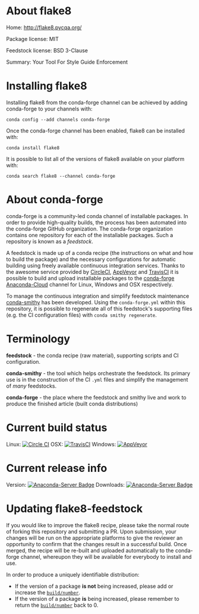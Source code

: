 About flake8
============

Home: http://flake8.pycqa.org/

Package license: MIT

Feedstock license: BSD 3-Clause

Summary: Your Tool For Style Guide Enforcement



Installing flake8
=================

Installing flake8 from the conda-forge channel can be achieved by adding conda-forge to your channels with:

```
conda config --add channels conda-forge
```

Once the conda-forge channel has been enabled, flake8 can be installed with:

```
conda install flake8
```

It is possible to list all of the versions of flake8 available on your platform with:

```
conda search flake8 --channel conda-forge
```


About conda-forge
=================

conda-forge is a community-led conda channel of installable packages.
In order to provide high-quality builds, the process has been automated into the
conda-forge GitHub organization. The conda-forge organization contains one repository 
for each of the installable packages. Such a repository is known as a *feedstock*.

A feedstock is made up of a conda recipe (the instructions on what and how to build
the package) and the necessary configurations for automatic building using freely
available continuous integration services. Thanks to the awesome service provided by
[CircleCI](https://circleci.com/), [AppVeyor](http://www.appveyor.com/)
and [TravisCI](https://travis-ci.org/) it is possible to build and upload installable
packages to the [conda-forge](https://anaconda.org/conda-forge)
[Anaconda-Cloud](http://docs.anaconda.org/) channel for Linux, Windows and OSX respectively.

To manage the continuous integration and simplify feedstock maintenance
[conda-smithy](http://github.com/conda-forge/conda-smithy) has been developed.
Using the ``conda-forge.yml`` within this repository, it is possible to regenerate all of
this feedstock's supporting files (e.g. the CI configuration files) with ``conda smithy regenerate``.


Terminology
===========

**feedstock** - the conda recipe (raw material), supporting scripts and CI configuration.

**conda-smithy** - the tool which helps orchestrate the feedstock.
                   Its primary use is in the construction of the CI ``.yml`` files
                   and simplify the management of *many* feedstocks.

**conda-forge** - the place where the feedstock and smithy live and work to
                  produce the finished article (built conda distributions)

Current build status
====================

Linux: [![Circle CI](https://circleci.com/gh/conda-forge/flake8-feedstock.svg?style=svg)](https://circleci.com/gh/conda-forge/flake8-feedstock)
OSX: [![TravisCI](https://travis-ci.org/conda-forge/flake8-feedstock.svg?branch=master)](https://travis-ci.org/conda-forge/flake8-feedstock) 
Windows: [![AppVeyor](https://ci.appveyor.com/api/projects/status/github/conda-forge/flake8-feedstock?svg=True)](https://ci.appveyor.com/project/conda-forge/flake8-feedstock/branch/master)

Current release info
====================
Version: [![Anaconda-Server Badge](https://anaconda.org/conda-forge/flake8/badges/version.svg)](https://anaconda.org/conda-forge/flake8)
Downloads: [![Anaconda-Server Badge](https://anaconda.org/conda-forge/flake8/badges/downloads.svg)](https://anaconda.org/conda-forge/flake8)


Updating flake8-feedstock
=========================

If you would like to improve the flake8 recipe, please take the normal
route of forking this repository and submitting a PR. Upon submission, your changes will
be run on the appropriate platforms to give the reviewer an opportunity to confirm that the
changes result in a successful build. Once merged, the recipe will be re-built and uploaded
automatically to the conda-forge channel, whereupon they will be available for everybody to
install and use.

In order to produce a uniquely identifiable distribution:
 * If the version of a package **is not** being increased, please add or increase
   the [``build/number``](http://conda.pydata.org/docs/building/meta-yaml.html#build-number-and-string). 
 * If the version of a package **is** being increased, please remember to return
   the [``build/number``](http://conda.pydata.org/docs/building/meta-yaml.html#build-number-and-string)
   back to 0.
